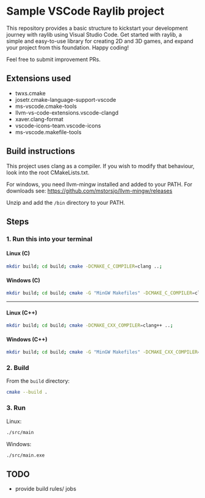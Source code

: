 # Sample VSCode Raylib project

This repository provides a basic structure to kickstart your development journey with raylib using Visual Studio Code. Get started with raylib, a simple and easy-to-use library for creating 2D and 3D games, and expand your project from this foundation. Happy coding!

Feel free to submit improvement PRs.

## Extensions used

* twxs.cmake
* josetr.cmake-language-support-vscode
* ms-vscode.cmake-tools
* llvm-vs-code-extensions.vscode-clangd
* xaver.clang-format
* vscode-icons-team.vscode-icons
* ms-vscode.makefile-tools

## Build instructions

This project uses clang as a compiler. If you wish to modify that behaviour, look into the root CMakeLists.txt.

For windows, you need llvm-mingw installed and added to your PATH.
For downloads see: <https://github.com/mstorsjo/llvm-mingw/releases>

Unzip and add the `/bin` directory to your PATH.

## Steps

### 1. Run this into your terminal

#### Linux (C)

```sh
mkdir build; cd build; cmake -DCMAKE_C_COMPILER=clang ..;
```

#### Windows (C)

```sh
mkdir build; cd build; cmake -G "MinGW Makefiles" -DCMAKE_C_COMPILER=clang.exe ..
```

---

#### Linux (C++)

```sh
mkdir build; cd build; cmake -DCMAKE_CXX_COMPILER=clang++ ..;
```

#### Windows (C++)

```sh
mkdir build; cd build; cmake -G "MinGW Makefiles" -DCMAKE_CXX_COMPILER=clang++.exe ..
```

### 2. Build

From the `build` directory:

```sh
cmake --build .
```

### 3. Run

Linux:

```sh
./src/main
```

Windows:

```sh
./src/main.exe
```

## TODO

* provide build rules/ jobs
